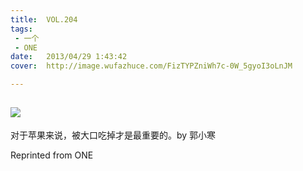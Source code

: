 ```yaml
---
title:	VOL.204
tags:
 - 一个
 - ONE
date:	2013/04/29 1:43:42
cover:	http://image.wufazhuce.com/FizTYPZniWh7c-0W_5gyoI3oLnJM

---
```

![](http://image.wufazhuce.com/FizTYPZniWh7c-0W_5gyoI3oLnJM)
---

对于苹果来说，被大口吃掉才是最重要的。by 郭小寒
 
Reprinted from ONE
